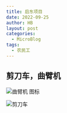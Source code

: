```yaml
---
title: 启东项目
date: 2022-09-25
author: HB
layout: post
categories:
  - MicroBlog
tags:
  - 农民工
---
```

## 剪刀车，曲臂机

![曲臂机 图标](https://huw.me/img/qd1.jpg) 


![剪刀车 ](https://huw.me/img/qd2.jpg) 
